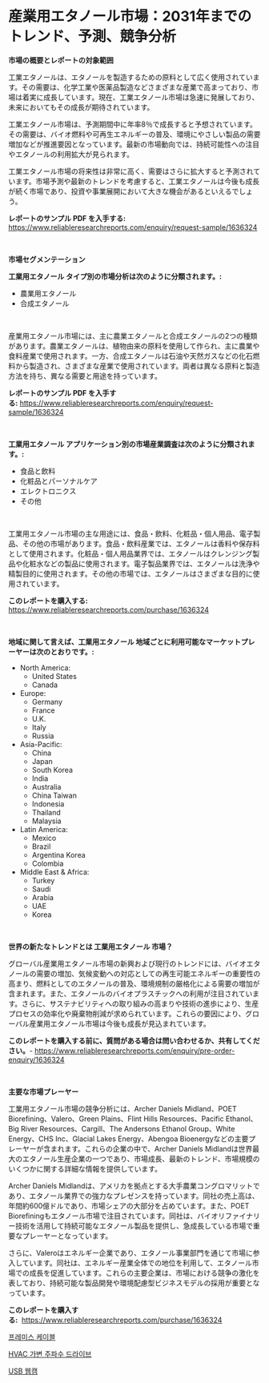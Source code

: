 <p><h1>産業用エタノール市場：2031年までのトレンド、予測、競争分析</h1></p><p><strong>市場の概要とレポートの対象範囲</strong></p>
<p><p>工業エタノールは、エタノールを製造するための原料として広く使用されています。その需要は、化学工業や医薬品製造などさまざまな産業で高まっており、市場は着実に成長しています。現在、工業エタノール市場は急速に発展しており、未来においてもその成長が期待されています。</p><p>工業エタノール市場は、予測期間中に年率8％で成長すると予想されています。その需要は、バイオ燃料や可再生エネルギーの普及、環境にやさしい製品の需要増加などが推進要因となっています。最新の市場動向では、持続可能性への注目やエタノールの利用拡大が見られます。</p><p>工業エタノール市場の将来性は非常に高く、需要はさらに拡大すると予測されています。市場予測や最新のトレンドを考慮すると、工業エタノールは今後も成長が続く市場であり、投資や事業展開において大きな機会があるといえるでしょう。</p></p>
<p><strong>レポートのサンプル PDF を入手する:</strong> <a href="https://www.reliableresearchreports.com/enquiry/request-sample/1636324">https://www.reliableresearchreports.com/enquiry/request-sample/1636324</a></p>
<p>&nbsp;</p>
<p><strong>市場セグメンテーション</strong></p>
<p><strong>工業用エタノール タイプ別の市場分析は次のように分類されます。:</strong></p>
<p><ul><li>農業用エタノール</li><li>合成エタノール</li></ul></p>
<p>&nbsp;</p>
<p><p>産業用エタノール市場には、主に農業エタノールと合成エタノールの2つの種類があります。農業エタノールは、植物由来の原料を使用して作られ、主に農業や食料産業で使用されます。一方、合成エタノールは石油や天然ガスなどの化石燃料から製造され、さまざまな産業で使用されています。両者は異なる原料と製造方法を持ち、異なる需要と用途を持っています。</p></p>
<p><strong>レポートのサンプル PDF を入手する:</strong>&nbsp;<a href="https://www.reliableresearchreports.com/enquiry/request-sample/1636324">https://www.reliableresearchreports.com/enquiry/request-sample/1636324</a></p>
<p>&nbsp;</p>
<p><strong> 工業用エタノール アプリケーション別の市場産業調査は次のように分類されます。:</strong></p>
<p><ul><li>食品と飲料</li><li>化粧品とパーソナルケア</li><li>エレクトロニクス</li><li>その他</li></ul></p>
<p>&nbsp;</p>
<p><p>工業用エタノール市場の主な用途には、食品・飲料、化粧品・個人用品、電子製品、その他の市場があります。食品・飲料産業では、エタノールは香料や保存料として使用されます。化粧品・個人用品業界では、エタノールはクレンジング製品や化粧水などの製品に使用されます。電子製品業界では、エタノールは洗浄や精製目的に使用されます。その他の市場では、エタノールはさまざまな目的に使用されています。</p></p>
<p><strong>このレポートを購入する:</strong>&nbsp; <a href="https://www.reliableresearchreports.com/purchase/1636324">https://www.reliableresearchreports.com/purchase/1636324</a></p>
<p>&nbsp;</p>
<p><strong>地域に関して言えば、工業用エタノール 地域ごとに利用可能なマーケットプレーヤーは次のとおりです。:</strong></p>
<p><ul>
    <li>
        North America:
        <ul>
            <li>United States</li>
            <li>Canada</li>
        </ul>
    </li>
    <li>
        Europe:
        <ul>
            <li>Germany</li>
            <li>France</li>
            <li>U.K.</li>
            <li>Italy</li>
            <li>Russia</li>
        </ul>
    </li>
    <li>
        Asia-Pacific:
        <ul>
            <li>China</li>
            <li>Japan</li>
            <li>South Korea</li>
            <li>India</li>
            <li>Australia</li>
            <li>China Taiwan</li>
            <li>Indonesia</li>
            <li>Thailand</li>
            <li>Malaysia</li>
        </ul>
    </li>
    <li>
        Latin America:
        <ul>
            <li>Mexico</li>
            <li>Brazil</li>
            <li>Argentina Korea</li>
            <li>Colombia</li>
        </ul>
    </li>
    <li>
        Middle East & Africa:
        <ul>
            <li>Turkey</li>
            <li>Saudi</li>
            <li>Arabia</li>
            <li>UAE</li>
            <li>Korea</li>
        </ul>
    </li>
    </ul></p>
<p>&nbsp;</p>
<p><strong>世界の新たなトレンドとは 工業用エタノール 市場？</strong></p>
<p><p>グローバル産業用エタノール市場の新興および現行のトレンドには、バイオエタノールの需要の増加、気候変動への対応としての再生可能エネルギーの重要性の高まり、燃料としてのエタノールの普及、環境規制の厳格化による需要の増加が含まれます。また、エタノールのバイオプラスチックへの利用が注目されています。さらに、サステナビリティへの取り組みの高まりや技術の進歩により、生産プロセスの効率化や廃棄物削減が求められています。これらの要因により、グローバル産業用エタノール市場は今後も成長が見込まれています。</p></p>
<p><strong>このレポートを購入する前に、質問がある場合は問い合わせるか、共有してください。</strong>- <a href="https://www.reliableresearchreports.com/enquiry/pre-order-enquiry/1636324">https://www.reliableresearchreports.com/enquiry/pre-order-enquiry/1636324</a></p>
<p>&nbsp;</p>
<p><strong>主要な市場プレーヤー</strong></p>
<p><p>工業用エタノール市場の競争分析には、Archer Daniels Midland、POET Biorefining、Valero、Green Plains、Flint Hills Resources、Pacific Ethanol、Big River Resources、Cargill、The Andersons Ethanol Group、White Energy、CHS Inc、Glacial Lakes Energy、Abengoa Bioenergyなどの主要プレーヤーが含まれます。これらの企業の中で、Archer Daniels Midlandは世界最大のエタノール生産企業の一つであり、市場成長、最新のトレンド、市場規模のいくつかに関する詳細な情報を提供しています。</p><p>Archer Daniels Midlandは、アメリカを拠点とする大手農業コングロマリットであり、エタノール業界での強力なプレゼンスを持っています。同社の売上高は、年間約600億ドルであり、市場シェアの大部分を占めています。また、POET Biorefiningもエタノール市場で注目されています。同社は、バイオリファイナリー技術を活用して持続可能なエタノール製品を提供し、急成長している市場で重要なプレーヤーとなっています。</p><p>さらに、Valeroはエネルギー企業であり、エタノール事業部門を通じて市場に参入しています。同社は、エネルギー産業全体での地位を利用して、エタノール市場での成長を促進しています。これらの主要企業は、市場における競争の激化を表しており、持続可能な製品開発や環境配慮型ビジネスモデルの採用が重要となっています。</p></p>
<p><strong>このレポートを購入する:</strong>&nbsp;&nbsp;<a href="https://www.reliableresearchreports.com/purchase/1636324">https://www.reliableresearchreports.com/purchase/1636324</a></p>
<p><p><a href="https://github.com/CorEmtymerich56566/Market-Research-Report-List-1/blob/main/33110057142.md">프레미스 케이블</a></p><p><a href="https://github.com/vsckjg50460/Market-Research-Report-List-1/blob/main/12035377140.md">HVAC 가변 주파수 드라이브</a></p><p><a href="https://github.com/GabrielBlanda5656/Market-Research-Report-List-1/blob/main/67507977141.md">USB 웹캠</a></p></p>